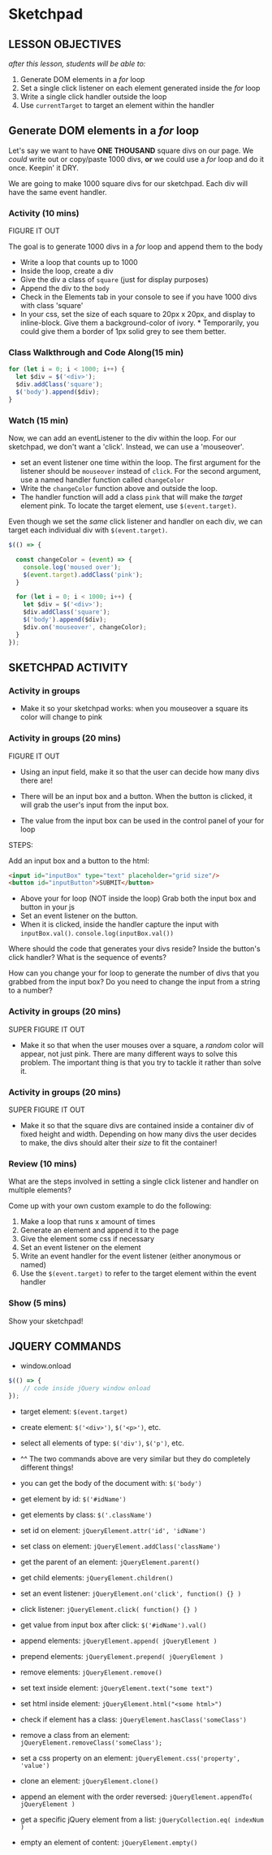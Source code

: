 # Sketchpad

## LESSON OBJECTIVES

_after this lesson, students will be able to:_

1. Generate DOM elements in a _for_ loop
1. Set a single click listener on each element generated inside the _for_ loop
1. Write a single click handler outside the loop
1. Use `currentTarget` to target an element within the handler

## Generate DOM elements in a _for_ loop

Let's say we want to have **ONE THOUSAND** square divs on our page. We _could_ write out or copy/paste 1000 divs, **or** we could use a _for_ loop and do it once. Keepin' it DRY.

We are going to make 1000 square divs for our sketchpad. Each div will have the same event handler.

### Activity (10 mins)

FIGURE IT OUT

The goal is to generate 1000 divs in a _for_ loop and append them to the body

* Write a loop that counts up to 1000
* Inside the loop, create a div
* Give the div a class of `square` (just for display purposes)
* Append the div to the `body`
* Check in the Elements tab in your console to see if you have 1000 divs with class 'square'
* In your css, set the size of each square to 20px x 20px, and display to inline-block. Give them a background-color of ivory. * Temporarily, you could give them a border of 1px solid grey to see them better.

### Class Walkthrough and Code Along(15 min)

```javascript
for (let i = 0; i < 1000; i++) {
  let $div = $('<div>');
  $div.addClass('square');
  $('body').append($div);
}
```

### Watch (15 min)

Now, we can add an eventListener to the div within the loop. For our sketchpad, we don't want a 'click'. Instead, we can use a 'mouseover'.

* set an event listener one time within the loop. The first argument for the listener should be `mouseover` instead of `click`. For the second argument, use a named handler function called `changeColor`
* Write the `changeColor` function above and outside the loop.
* The handler function will add a class `pink` that will make the _target_ element pink. To locate the target element, use `$(event.target)`.

Even though we set the _same_ click listener and handler on each div, we can target each individual div with `$(event.target)`.

```javascript
$(() => {

  const changeColor = (event) => {
    console.log('moused over');
    $(event.target).addClass('pink');
  }

  for (let i = 0; i < 1000; i++) {
    let $div = $('<div>');
    $div.addClass('square');
    $('body').append($div);
    $div.on('mouseover', changeColor);
  }
});
```

## SKETCHPAD ACTIVITY

### Activity in groups

* Make it so your sketchpad works: when you mouseover a square its color will change to pink

### Activity in groups (20 mins)

FIGURE IT OUT

* Using an input field, make it so that the user can decide how many divs there are!

* There will be an input box and a button. When the button is clicked, it will grab the user's input from the input box.

* The value from the input box can be used in the control panel of your for loop

STEPS:

Add an input box and a button to the html:

```html
<input id="inputBox" type="text" placeholder="grid size"/>
<button id="inputButton">SUBMIT</button>
```

* Above your for loop (NOT inside the loop) Grab both the input box and button in your js
* Set an event listener on the button.
* When it is clicked, inside the handler capture the input with `inputBox.val()`. `console.log(inputBox.val())`

Where should the code that generates your divs reside? Inside the button's click handler? What is the sequence of events?

How can you change your for loop to generate the number of divs that you grabbed from the input box? Do you need to change the input from a string to a number?

### Activity in groups (20 mins)

SUPER FIGURE IT OUT

* Make it so that when the user mouses over a square, a _random_ color will appear, not just pink. There are many different ways to solve this problem. The important thing is that you try to tackle it rather than solve it.

### Activity in groups (20 mins)

SUPER FIGURE IT OUT

* Make it so that the square divs are contained inside a container div of fixed height and width. Depending on how many divs the user decides to make, the divs should alter their _size_ to fit the container!

### Review (10 mins)

What are the steps involved in setting a single click listener and handler on multiple elements?

Come up with your own custom example to do the following: 

1. Make a loop that runs x amount of times
2. Generate an element and append it to the page
3. Give the element some css if necessary
4. Set an event listener on the element
5. Write an event handler for the event listener (either anonymous or named)
6. Use the `$(event.target)` to refer to the target element within the event handler

### Show (5 mins)

Show your sketchpad!

## JQUERY COMMANDS

- window.onload

```javascript
$(() => {
	// code inside jQuery window onload
});
```

- target element: `$(event.target)`

- create element: `$('<div>')`, `$('<p>')`, etc.

- select all elements of type: `$('div')`, `$('p')`, etc.

- ^^ The two commands above are very similar but they do completely different things!

- you can get the body of the document with: `$('body')`

- get element by id: `$('#idName')`

- get elements by class: `$('.className')`

- set id on element: `jQueryElement.attr('id', 'idName')`

- set class on element: `jQueryElement.addClass('className')`

- get the parent of an element: `jQueryElement.parent()`

- get child elements: `jQueryElement.children()`

- set an event listener: `jQueryElement.on('click', function() {} )`

- click listener: `jQueryElement.click( function() {} )`

- get value from input box after click: `$('#idName').val()`

- append elements: `jQueryElement.append( jQueryElement )`

- prepend elements: `jQueryElement.prepend( jQueryElement )`

- remove elements: `jQueryElement.remove()`

- set text inside element: `jQueryElement.text("some text")`

- set html inside element: `jQueryElement.html("<some html>")`

- check if element has a class: `jQueryElement.hasClass('someClass')`

- remove a class from an element: `jQueryElement.removeClass('someClass');`

- set a css property on an element: `jQueryElement.css('property', 'value')`

- clone an element: `jQueryElement.clone()`

- append an element with the order reversed: `jQueryElement.appendTo( jQueryElement )`

- get a specific jQuery element from a list: `jQueryCollection.eq( indexNum )`

- empty an element of content:
`jQueryElement.empty()`
